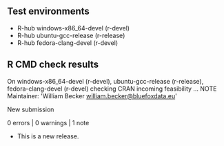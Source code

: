 ## Test environments
- R-hub windows-x86_64-devel (r-devel)
- R-hub ubuntu-gcc-release (r-release)
- R-hub fedora-clang-devel (r-devel)

## R CMD check results

On windows-x86_64-devel (r-devel), ubuntu-gcc-release (r-release), fedora-clang-devel (r-devel)
checking CRAN incoming feasibility ... NOTE
Maintainer: 'William Becker <william.becker@bluefoxdata.eu>'
  
  New submission

0 errors | 0 warnings | 1 note

* This is a new release.
